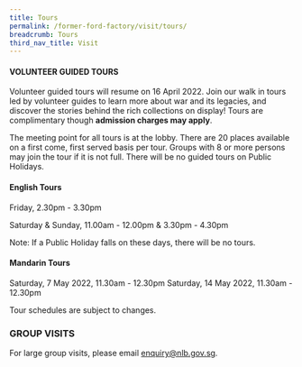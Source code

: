 ```yaml
---
title: Tours
permalink: /former-ford-factory/visit/tours/
breadcrumb: Tours
third_nav_title: Visit
---
```

#### VOLUNTEER GUIDED TOURS

Volunteer guided tours will resume on 16 April 2022.  Join our walk in tours led by volunteer guides to learn more about war and its legacies, and discover the stories behind the rich collections on display!  Tours are complimentary though **admission charges may apply**.

The meeting point for all tours is at the lobby.  There are 20 places available on a first come, first served basis per tour.  Groups with 8 or more persons may join the tour if it is not full.  There will be no guided tours on Public Holidays.  

#### **English Tours**
Friday, 2.30pm - 3.30pm

Saturday & Sunday, 11.00am - 12.00pm & 3.30pm - 4.30pm

Note: If a Public Holiday falls on these days, there will be no tours.

#### **Mandarin Tours**
Saturday, 7 May 2022, 11.30am - 12.30pm
Saturday, 14 May 2022, 11.30am - 12.30pm

Tour schedules are subject to changes.


### GROUP VISITS

For large group visits, please email enquiry@nlb.gov.sg.